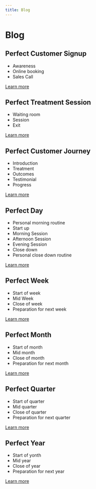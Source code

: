 ```yaml
---
title: Blog
---
```


# Blog

## Perfect Customer Signup

- Awareness
- Online booking
- Sales Call

[Learn more](./the-perfect-customer-signup-experience-with-gensolve.md)

## Perfect Treatment Session

- Waiting room
- Session
- Exit

[Learn more](the-perfect-customer-treatment-session-with-gensolve.md)

## Perfect Customer Journey

- Introduction
- Treatment
- Outcomes
- Testimonial
- Progress

[Learn more](the-perfect-customer-journey-with-gensolve.md)

## Perfect Day

- Personal morning routine
- Start up
- Morning Session
- Afternoon Session
- Evening Session
- Close down
- Personal close down routine

[Learn more](the-perfect-day-with-gensolve.md)

## Perfect Week

- Start of week
- Mid Week
- Close of week
- Preparation for next week

[Learn more](the-perfect-week-with-gensolve.md)

## Perfect Month

- Start of month
- Mid month
- Close of month
- Preparation for next month

[Learn more](the-perfect-month-with-gensolve.md)

## Perfect Quarter

- Start of quarter
- Mid quarter
- Close of quarter
- Preparation for next quarter

[Learn more](the-perfect-quarter-with-gensolve.md)

## Perfect Year

- Start of yonth
- Mid year
- Close of year
- Preparation for next year

[Learn more](the-perfect-year-with-gensolve.md)